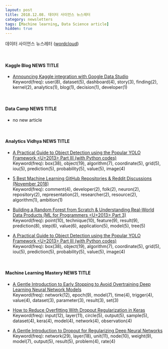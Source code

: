 ```yaml
---
layout: post
title: 2018.12.08. 데이터 사이언스 뉴스레터
category: newsletters
tags: [Machine learning, Data Science article]
hidden: true
---
```


데이터 사이언스 뉴스레터 ([wordcloud](https://raw.githubusercontent.com/2econsulting/2econsulting.github.io/master/data/newsletter/output/report/wordcloud_20181208.png))

<br>

#### Kaggle Blog NEWS TITLE

* [Announcing Kaggle integration with Google Data Studio](http://blog.kaggle.com/2018/12/05/announcing-kaggle-integration-with-google-data-studio/)
<br>Keyword(freq): user(8), dataset(5), dashboard(4), story(3), finding(2), kernel(2), analytics(1), blog(1), decision(1), developer(1)

<br>

#### Data Camp NEWS TITLE

* no new article



<br>

#### Analytics Vidhya NEWS TITLE

* [A Practical Guide to Object Detection using the Popular YOLO Framework <U+2013> Part III (with Python codes)](https://www.analyticsvidhya.com/blog/2018/12/practical-guide-object-detection-yolo-framewor-python/)
<br>Keyword(freq): box(38), object(19), algorithm(7), coordinate(5), grid(5), iou(5), prediction(5), probability(5), value(5), image(4)

* [5 Best Machine Learning GitHub Repositories & Reddit Discussions (November 2018)](https://www.analyticsvidhya.com/blog/2018/12/best-machine-learning-github-repositories-reddit-threads-november-2018/)
<br>Keyword(freq): comment(4), developer(2), folk(2), neuron(2), repository(2), representation(2), researcher(2), resource(2), algorithm(1), ambition(1)

* [Building a Random Forest from Scratch & Understanding Real-World Data Products (ML for Programmers <U+2013> Part 3)](https://www.analyticsvidhya.com/blog/2018/12/building-a-random-forest-from-scratch-understanding-real-world-data-products-ml-for-programmers-part-3/)
<br>Keyword(freq): point(10), technique(10), feature(9), result(9), prediction(8), step(6), value(6), application(5), model(5), tree(5)

* [A Practical Guide to Object Detection using the Popular YOLO Framework <U+2013> Part III (with Python codes) ](https://www.analyticsvidhya.com/blog/2018/12/practical-guide-object-detection-yolo-framewor-python/)
<br>Keyword(freq): box(38), object(19), algorithm(7), coordinate(5), grid(5), iou(5), prediction(5), probability(5), value(5), image(4)

<br>

#### Machine Learning Mastery NEWS TITLE

* [A Gentle Introduction to Early Stopping to Avoid Overtraining Deep Learning Neural Network Models](https://machinelearningmastery.com/early-stopping-to-avoid-overtraining-neural-network-models/)
<br>Keyword(freq): network(12), epoch(9), model(7), time(4), trigger(4), value(4), dataset(3), parameter(3), result(3), set(3)

* [How to Reduce Overfitting With Dropout Regularization in Keras](https://machinelearningmastery.com/how-to-reduce-overfitting-with-dropout-regularization-in-keras/)
<br>Keyword(freq): input(12), layer(11), circle(5), output(5), sample(5), dataset(4), kera(4), model(4), network(4), observation(4)

* [A Gentle Introduction to Dropout for Regularizing Deep Neural Networks](https://machinelearningmastery.com/dropout-for-regularizing-deep-neural-networks/)
<br>Keyword(freq): network(29), layer(18), unit(11), node(10), weight(9), model(7), output(5), result(5), problem(4), rate(4)

<br>

